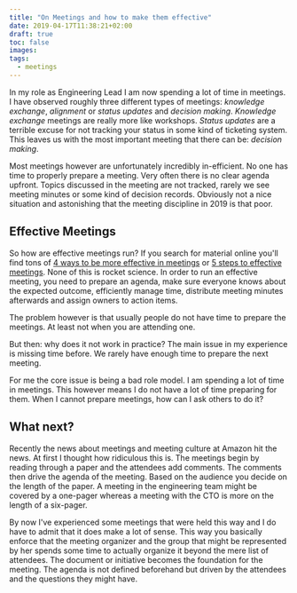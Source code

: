 ```yaml
---
title: "On Meetings and how to make them effective"
date: 2019-04-17T11:38:21+02:00
draft: true
toc: false
images:
tags: 
  - meetings
---
```


In my role as Engineering Lead I am now spending a lot of time in meetings. I
have observed roughly three different types of meetings: *knowledge exchange*,
*alignment* or *status updates* and *decision making*. *Knowledge exchange*
meetings are really more like workshops. *Status updates* are a terrible excuse
for not tracking your status in some kind of ticketing system. This leaves us
with the most important meeting that there can be: *decision making*.

Most meetings however are unfortunately incredibly in-efficient. No one has time
to properly prepare a meeting. Very often there is no clear agenda upfront.
Topics discussed in the meeting are not tracked, rarely we see meeting minutes
or some kind of decision records. Obviously not a nice situation and astonishing
that the meeting discipline in 2019 is that poor.

## Effective Meetings

So how are effective meetings run? If you search for material online you'll find
tons of [4 ways to be more effective in meetings][0] or [5 steps to effective
meetings][1]. None of this is rocket science. In order to run an effective
meeting, you need to prepare an agenda, make sure everyone knows about the
expected outcome, efficiently manage time, distribute meeting minutes afterwards
and assign owners to action items.

The problem however is that usually people do not have time to prepare the
meetings. At least not when you are attending one.

But then: why does it not work in practice? The main issue in my experience is
missing time before. We rarely have enough time to prepare the next meeting.

For me the core issue is being a bad
role model. I am spending a lot of time in meetings. This however means I do not
have a lot of time preparing for them. When I cannot prepare meetings, how can I
ask others to do it?

## What next?

Recently the news about meetings and meeting culture at Amazon hit the news. At
first I thought how ridiculous this is. The meetings begin by reading through a
paper and the attendees add comments. The comments then drive the agenda of the
meeting. Based on the audience you decide on the length of the paper. A meeting
in the engineering team might be covered by a one-pager whereas a meeting with
the CTO is more on the length of a six-pager.

By now I've experienced some meetings that were held this way and I do have to
admit that it does make a lot of sense. This way you basically enforce that the
meeting organizer and the group that might be represented by her spends some
time to actually organize it beyond the mere list of attendees. The document or
initiative becomes the foundation for the meeting. The agenda is not defined
beforehand but driven by the attendees and the questions they might have.

[0]: https://www.nytimes.com/2017/03/06/business/four-ways-to-be-more-effective-in-meetings.html
[1]: https://www.hrzone.com/community-voice/blogs/petealexandre/5-steps-to-effective-meetings-and-improved-workplace
